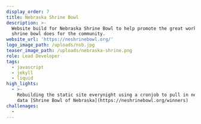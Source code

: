 ```yaml
---
display_order: 7
title: Nebraska Shrine Bowl
description: >-
  Website build for Nebraska Shrine Bowl to help promote the great work the
  shrine bowl does for the community.
website_url: 'https://neshrinebowl.org/'
logo_image_path: /uploads/nsb.jpg
teaser_image_path: /uploads/nebraska-shrine.png
role: Lead Developer
tags:
  - javascript
  - jekyll
  - liquid
high_lights:
  - >-
    Rebuilding the static site everynight using a cronjob to pull in new winners
    data [Shrine Bowl of Nebraska](https://neshrinebowl.org/winners)
challenages:
  -
---
```


